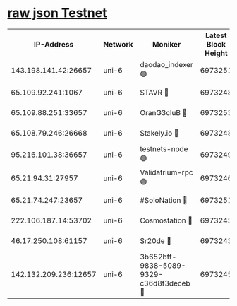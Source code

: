 [raw json Testnet](https://rpc-check.junot.stavr.tech/junot/rpc-junot-result.json)
=


<table><tr><th>IP-Address</th><th>Network</th><th>Moniker</th><th>Latest Block Height</th><th>Earliest Block Height</th><th>Catching Up</th><th>Tx Index</th><th>Voting Power</th><th>Scan Time</th></tr><tr><td>143.198.141.42:26657</td><td>uni-6</td><td>daodao_indexer 🟢</td><td>6973251</td><td>1</td><td>False</td><td>off</td><td>0</td><td>2024-01-12T10:05:30.183516637UTC</td></tr><tr><td>65.109.92.241:1067</td><td>uni-6</td><td>STAVR 🔴</td><td>6973248</td><td>1138541</td><td>False</td><td>on</td><td>6042</td><td>2024-01-12T10:05:22.061196382UTC</td></tr><tr><td>65.109.88.251:33657</td><td>uni-6</td><td>OranG3cluB 🔴</td><td>6973253</td><td>1138541</td><td>False</td><td>on</td><td>11</td><td>2024-01-12T10:05:34.635090852UTC</td></tr><tr><td>65.108.79.246:26668</td><td>uni-6</td><td>Stakely.io 🔴</td><td>6973248</td><td>1570872</td><td>False</td><td>on</td><td>1358933</td><td>2024-01-12T10:05:22.380897902UTC</td></tr><tr><td>95.216.101.38:36657</td><td>uni-6</td><td>testnets-node 🟢</td><td>6973249</td><td>1615130</td><td>False</td><td>on</td><td>0</td><td>2024-01-12T10:05:24.881284124UTC</td></tr><tr><td>65.21.94.31:27957</td><td>uni-6</td><td>Validatrium-rpc 🟢</td><td>6973246</td><td>2943363</td><td>False</td><td>on</td><td>0</td><td>2024-01-12T10:05:17.668259191UTC</td></tr><tr><td>65.21.74.247:23657</td><td>uni-6</td><td>#SoloNation 🔴</td><td>6973251</td><td>5208001</td><td>False</td><td>on</td><td>112</td><td>2024-01-12T10:05:29.332161673UTC</td></tr><tr><td>222.106.187.14:53702</td><td>uni-6</td><td>Cosmostation 🔴</td><td>6973245</td><td>5344501</td><td>False</td><td>on</td><td>110003</td><td>2024-01-12T10:05:15.323978698UTC</td></tr><tr><td>46.17.250.108:61157</td><td>uni-6</td><td>Sr20de 🔴</td><td>6973243</td><td>6419777</td><td>False</td><td>on</td><td>37</td><td>2024-01-12T10:05:09.649611568UTC</td></tr><tr><td>142.132.209.236:12657</td><td>uni-6</td><td>3b652bff-9838-5089-9329-c36d8f3deceb 🔴</td><td>6973245</td><td>6961280</td><td>False</td><td>on</td><td>157563</td><td>2024-01-12T10:05:13.966334130UTC</td></tr></table>